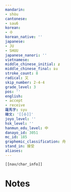 ```yaml
---
mandarin:
- shòu
cantonese:
- sau6
korean:
- 수
korean_native: ''
japanese:
- JU
- SHUU
japanese_nanori: ''
vietnamese:
middle_chinese_initial: ʑ
middle_chinese_final: ɨu
stroke_count: 8
radical: 又
skip_number: 2-4-4
grade_level: 3
pos: ''
english:
- accept
- receive
羅馬字: syu
韓文: '[[슈]]'
joyo_level: ''
hsk_level: ''
hanmun_edu_level: 中
danayo_id: 3051
mc_id: 185
graphemic_classification: 舟
stand_in: 接受
aliases:
---
```

```meta-bind-embed
[[nav/char_info]]
```

# Notes
